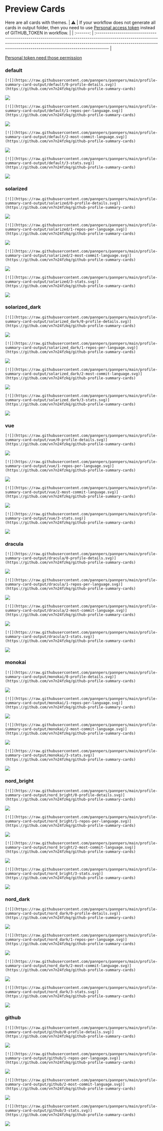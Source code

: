 
# Preview Cards

Here are all cards with themes.
| :warning: | If your workflow does not generate all cards in output folder, then you need to use [Personal access token](https://docs.github.com/en/actions/configuring-and-managing-workflows/creating-and-storing-encrypted-secrets) instead of GITHUB_TOKEN in workflow. |
| :-------: | :------------------------------------------------------------------------------------------------------------------------------------------------------------------------------------------------------------------------------------------------ |

[Personal token need those permission](https://github.com/vn7n24fzkq/github-profile-summary-cards/wiki/Personal-access-token-permissions)


### default


```
[![](https://raw.githubusercontent.com/pannpers/pannpers/main/profile-summary-card-output/default/0-profile-details.svg)](https://github.com/vn7n24fzkq/github-profile-summary-cards)
```
![](https://raw.githubusercontent.com/pannpers/pannpers/main/profile-summary-card-output/default/0-profile-details.svg)


```
[![](https://raw.githubusercontent.com/pannpers/pannpers/main/profile-summary-card-output/default/1-repos-per-language.svg)](https://github.com/vn7n24fzkq/github-profile-summary-cards)
```
![](https://raw.githubusercontent.com/pannpers/pannpers/main/profile-summary-card-output/default/1-repos-per-language.svg)


```
[![](https://raw.githubusercontent.com/pannpers/pannpers/main/profile-summary-card-output/default/2-most-commit-language.svg)](https://github.com/vn7n24fzkq/github-profile-summary-cards)
```
![](https://raw.githubusercontent.com/pannpers/pannpers/main/profile-summary-card-output/default/2-most-commit-language.svg)


```
[![](https://raw.githubusercontent.com/pannpers/pannpers/main/profile-summary-card-output/default/3-stats.svg)](https://github.com/vn7n24fzkq/github-profile-summary-cards)
```
![](https://raw.githubusercontent.com/pannpers/pannpers/main/profile-summary-card-output/default/3-stats.svg)


### solarized


```
[![](https://raw.githubusercontent.com/pannpers/pannpers/main/profile-summary-card-output/solarized/0-profile-details.svg)](https://github.com/vn7n24fzkq/github-profile-summary-cards)
```
![](https://raw.githubusercontent.com/pannpers/pannpers/main/profile-summary-card-output/solarized/0-profile-details.svg)


```
[![](https://raw.githubusercontent.com/pannpers/pannpers/main/profile-summary-card-output/solarized/1-repos-per-language.svg)](https://github.com/vn7n24fzkq/github-profile-summary-cards)
```
![](https://raw.githubusercontent.com/pannpers/pannpers/main/profile-summary-card-output/solarized/1-repos-per-language.svg)


```
[![](https://raw.githubusercontent.com/pannpers/pannpers/main/profile-summary-card-output/solarized/2-most-commit-language.svg)](https://github.com/vn7n24fzkq/github-profile-summary-cards)
```
![](https://raw.githubusercontent.com/pannpers/pannpers/main/profile-summary-card-output/solarized/2-most-commit-language.svg)


```
[![](https://raw.githubusercontent.com/pannpers/pannpers/main/profile-summary-card-output/solarized/3-stats.svg)](https://github.com/vn7n24fzkq/github-profile-summary-cards)
```
![](https://raw.githubusercontent.com/pannpers/pannpers/main/profile-summary-card-output/solarized/3-stats.svg)


### solarized_dark


```
[![](https://raw.githubusercontent.com/pannpers/pannpers/main/profile-summary-card-output/solarized_dark/0-profile-details.svg)](https://github.com/vn7n24fzkq/github-profile-summary-cards)
```
![](https://raw.githubusercontent.com/pannpers/pannpers/main/profile-summary-card-output/solarized_dark/0-profile-details.svg)


```
[![](https://raw.githubusercontent.com/pannpers/pannpers/main/profile-summary-card-output/solarized_dark/1-repos-per-language.svg)](https://github.com/vn7n24fzkq/github-profile-summary-cards)
```
![](https://raw.githubusercontent.com/pannpers/pannpers/main/profile-summary-card-output/solarized_dark/1-repos-per-language.svg)


```
[![](https://raw.githubusercontent.com/pannpers/pannpers/main/profile-summary-card-output/solarized_dark/2-most-commit-language.svg)](https://github.com/vn7n24fzkq/github-profile-summary-cards)
```
![](https://raw.githubusercontent.com/pannpers/pannpers/main/profile-summary-card-output/solarized_dark/2-most-commit-language.svg)


```
[![](https://raw.githubusercontent.com/pannpers/pannpers/main/profile-summary-card-output/solarized_dark/3-stats.svg)](https://github.com/vn7n24fzkq/github-profile-summary-cards)
```
![](https://raw.githubusercontent.com/pannpers/pannpers/main/profile-summary-card-output/solarized_dark/3-stats.svg)


### vue


```
[![](https://raw.githubusercontent.com/pannpers/pannpers/main/profile-summary-card-output/vue/0-profile-details.svg)](https://github.com/vn7n24fzkq/github-profile-summary-cards)
```
![](https://raw.githubusercontent.com/pannpers/pannpers/main/profile-summary-card-output/vue/0-profile-details.svg)


```
[![](https://raw.githubusercontent.com/pannpers/pannpers/main/profile-summary-card-output/vue/1-repos-per-language.svg)](https://github.com/vn7n24fzkq/github-profile-summary-cards)
```
![](https://raw.githubusercontent.com/pannpers/pannpers/main/profile-summary-card-output/vue/1-repos-per-language.svg)


```
[![](https://raw.githubusercontent.com/pannpers/pannpers/main/profile-summary-card-output/vue/2-most-commit-language.svg)](https://github.com/vn7n24fzkq/github-profile-summary-cards)
```
![](https://raw.githubusercontent.com/pannpers/pannpers/main/profile-summary-card-output/vue/2-most-commit-language.svg)


```
[![](https://raw.githubusercontent.com/pannpers/pannpers/main/profile-summary-card-output/vue/3-stats.svg)](https://github.com/vn7n24fzkq/github-profile-summary-cards)
```
![](https://raw.githubusercontent.com/pannpers/pannpers/main/profile-summary-card-output/vue/3-stats.svg)


### dracula


```
[![](https://raw.githubusercontent.com/pannpers/pannpers/main/profile-summary-card-output/dracula/0-profile-details.svg)](https://github.com/vn7n24fzkq/github-profile-summary-cards)
```
![](https://raw.githubusercontent.com/pannpers/pannpers/main/profile-summary-card-output/dracula/0-profile-details.svg)


```
[![](https://raw.githubusercontent.com/pannpers/pannpers/main/profile-summary-card-output/dracula/1-repos-per-language.svg)](https://github.com/vn7n24fzkq/github-profile-summary-cards)
```
![](https://raw.githubusercontent.com/pannpers/pannpers/main/profile-summary-card-output/dracula/1-repos-per-language.svg)


```
[![](https://raw.githubusercontent.com/pannpers/pannpers/main/profile-summary-card-output/dracula/2-most-commit-language.svg)](https://github.com/vn7n24fzkq/github-profile-summary-cards)
```
![](https://raw.githubusercontent.com/pannpers/pannpers/main/profile-summary-card-output/dracula/2-most-commit-language.svg)


```
[![](https://raw.githubusercontent.com/pannpers/pannpers/main/profile-summary-card-output/dracula/3-stats.svg)](https://github.com/vn7n24fzkq/github-profile-summary-cards)
```
![](https://raw.githubusercontent.com/pannpers/pannpers/main/profile-summary-card-output/dracula/3-stats.svg)


### monokai


```
[![](https://raw.githubusercontent.com/pannpers/pannpers/main/profile-summary-card-output/monokai/0-profile-details.svg)](https://github.com/vn7n24fzkq/github-profile-summary-cards)
```
![](https://raw.githubusercontent.com/pannpers/pannpers/main/profile-summary-card-output/monokai/0-profile-details.svg)


```
[![](https://raw.githubusercontent.com/pannpers/pannpers/main/profile-summary-card-output/monokai/1-repos-per-language.svg)](https://github.com/vn7n24fzkq/github-profile-summary-cards)
```
![](https://raw.githubusercontent.com/pannpers/pannpers/main/profile-summary-card-output/monokai/1-repos-per-language.svg)


```
[![](https://raw.githubusercontent.com/pannpers/pannpers/main/profile-summary-card-output/monokai/2-most-commit-language.svg)](https://github.com/vn7n24fzkq/github-profile-summary-cards)
```
![](https://raw.githubusercontent.com/pannpers/pannpers/main/profile-summary-card-output/monokai/2-most-commit-language.svg)


```
[![](https://raw.githubusercontent.com/pannpers/pannpers/main/profile-summary-card-output/monokai/3-stats.svg)](https://github.com/vn7n24fzkq/github-profile-summary-cards)
```
![](https://raw.githubusercontent.com/pannpers/pannpers/main/profile-summary-card-output/monokai/3-stats.svg)


### nord_bright


```
[![](https://raw.githubusercontent.com/pannpers/pannpers/main/profile-summary-card-output/nord_bright/0-profile-details.svg)](https://github.com/vn7n24fzkq/github-profile-summary-cards)
```
![](https://raw.githubusercontent.com/pannpers/pannpers/main/profile-summary-card-output/nord_bright/0-profile-details.svg)


```
[![](https://raw.githubusercontent.com/pannpers/pannpers/main/profile-summary-card-output/nord_bright/1-repos-per-language.svg)](https://github.com/vn7n24fzkq/github-profile-summary-cards)
```
![](https://raw.githubusercontent.com/pannpers/pannpers/main/profile-summary-card-output/nord_bright/1-repos-per-language.svg)


```
[![](https://raw.githubusercontent.com/pannpers/pannpers/main/profile-summary-card-output/nord_bright/2-most-commit-language.svg)](https://github.com/vn7n24fzkq/github-profile-summary-cards)
```
![](https://raw.githubusercontent.com/pannpers/pannpers/main/profile-summary-card-output/nord_bright/2-most-commit-language.svg)


```
[![](https://raw.githubusercontent.com/pannpers/pannpers/main/profile-summary-card-output/nord_bright/3-stats.svg)](https://github.com/vn7n24fzkq/github-profile-summary-cards)
```
![](https://raw.githubusercontent.com/pannpers/pannpers/main/profile-summary-card-output/nord_bright/3-stats.svg)


### nord_dark


```
[![](https://raw.githubusercontent.com/pannpers/pannpers/main/profile-summary-card-output/nord_dark/0-profile-details.svg)](https://github.com/vn7n24fzkq/github-profile-summary-cards)
```
![](https://raw.githubusercontent.com/pannpers/pannpers/main/profile-summary-card-output/nord_dark/0-profile-details.svg)


```
[![](https://raw.githubusercontent.com/pannpers/pannpers/main/profile-summary-card-output/nord_dark/1-repos-per-language.svg)](https://github.com/vn7n24fzkq/github-profile-summary-cards)
```
![](https://raw.githubusercontent.com/pannpers/pannpers/main/profile-summary-card-output/nord_dark/1-repos-per-language.svg)


```
[![](https://raw.githubusercontent.com/pannpers/pannpers/main/profile-summary-card-output/nord_dark/2-most-commit-language.svg)](https://github.com/vn7n24fzkq/github-profile-summary-cards)
```
![](https://raw.githubusercontent.com/pannpers/pannpers/main/profile-summary-card-output/nord_dark/2-most-commit-language.svg)


```
[![](https://raw.githubusercontent.com/pannpers/pannpers/main/profile-summary-card-output/nord_dark/3-stats.svg)](https://github.com/vn7n24fzkq/github-profile-summary-cards)
```
![](https://raw.githubusercontent.com/pannpers/pannpers/main/profile-summary-card-output/nord_dark/3-stats.svg)


### github


```
[![](https://raw.githubusercontent.com/pannpers/pannpers/main/profile-summary-card-output/github/0-profile-details.svg)](https://github.com/vn7n24fzkq/github-profile-summary-cards)
```
![](https://raw.githubusercontent.com/pannpers/pannpers/main/profile-summary-card-output/github/0-profile-details.svg)


```
[![](https://raw.githubusercontent.com/pannpers/pannpers/main/profile-summary-card-output/github/1-repos-per-language.svg)](https://github.com/vn7n24fzkq/github-profile-summary-cards)
```
![](https://raw.githubusercontent.com/pannpers/pannpers/main/profile-summary-card-output/github/1-repos-per-language.svg)


```
[![](https://raw.githubusercontent.com/pannpers/pannpers/main/profile-summary-card-output/github/2-most-commit-language.svg)](https://github.com/vn7n24fzkq/github-profile-summary-cards)
```
![](https://raw.githubusercontent.com/pannpers/pannpers/main/profile-summary-card-output/github/2-most-commit-language.svg)


```
[![](https://raw.githubusercontent.com/pannpers/pannpers/main/profile-summary-card-output/github/3-stats.svg)](https://github.com/vn7n24fzkq/github-profile-summary-cards)
```
![](https://raw.githubusercontent.com/pannpers/pannpers/main/profile-summary-card-output/github/3-stats.svg)


